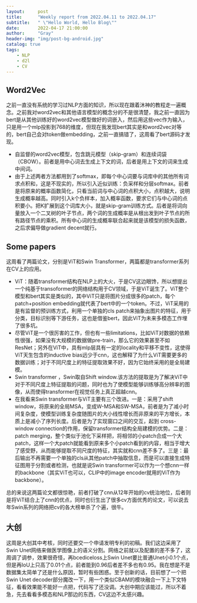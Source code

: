 ```yaml
---
layout:     post
title:      "Weekly report from 2022.04.11 to 2022.04.17"
subtitle:   " \"Hello World, Hello Blog\""
date:       2022-04-17 21:00:00
author:     "Gray"
header-img: "img/post-bg-android.jpg"
catalog: true
tags:
    - NLP
    - d2l
    - CV
---
```


## Word2Vec
之前一直没有系统的学习过NLP方面的知识，所以现在跟着沐神的教程走一遍概念。之前我对word2vec和其他语言模型的概念分的不是很清楚，我之前一直因为bert是从其他训练好的word2vec模型做好的词嵌入，然后用这些vec作为输入，只是用一个mlp投影到768的维度，但现在我发现bert其实是和word2vec对等的，bert自己会对token做embedding，之前一直搞错了，这周看了bert源码才发现。
+ 自监督的word2vec模型，包含跳元模型（skip-gram）和连续词袋（CBOW）。前者是用中心词去生成上下文的词，后者是用上下文的词来生成中间词。
+ 由于上述两者方法都用到了softmax，即每个中心词要与词库中的其他所有词求点积和，这是不现实的，所以引入近似训练：负采样和分层softmax。前者是将原来的概率函数简化，只看当前词与中心词的点积大小，点积越大，说明生成概率越高。同时引入k个负样本，加入概率函数，要求它们与中心词的点积要小。把K扩展到这个词库大小，就是skip-gram训练方式。后者是将词向量放入一个二叉树的叶子节点，两个词的生成概率是从根出发到叶子节点的所有路径节点的乘积。所有中心词的生成概率联合起来就是该模型的损失函数，之后求偏导做gradient decent就行。

## Some papers

这周看了两篇论文，分别是ViT和Swin Transformer，两篇都是transformer系列在CV上的应用。

+ ViT：随着transformer结构在NLP上的大火，于是CV这边眼馋，所以想提出一个纯基于transoformer的网络结构用于CV领域，于是ViT诞生了。ViT整个模型和bert其实是类似的，其中ViT只是将图片分成很多的patch，每个patch+position embedding就代表了bert中的一个token。不过，ViT采用的是有监督的预训练方式，利用一个单独的cls patch来抽象出图片的特征，用于分类，目标识别等下游任务，这也是借鉴bert，因此ViT为未来多模态工作埋了很多坑。
+ 尽管ViT是一个很厉害的工作，但也有一些limitations，比如ViT对数据的依赖性很强，如果没有大规模的数据做pre-train，那么它的效果甚至不如ResNet；另外在ViT中，具有mlp层具有一定的locality和平移不变性，这使得ViT天生包含的inductive bias远少于cnn，这也解释了为什么ViT需要更多的数据训练；对于不同尺度上的特征提取效果不好，因为它始终采用的是全局建模。
+ Swin transformer ，Swin取自Shift window.该方法的提取是为了解决ViT中对于不同尺度上特征提取的问题，同时也为了使模型能够训练够高分辨率的图像，从而使得transformer在视觉任务上真正超越cnn。
+ 在我看来Swin transformer与ViT主要有三个改进。一是：采用了shift window，将原来的全局MSA，变成W-MSA和SW-MSA，前者是为了减小时间复杂度，使模型训练复杂度随图片的大小线性增长而非原来的平方增长，本质上是减小了序列长度。后者是为了实现窗口之间的交互，起到 cross-window connection的作用，保留transformer结构全局建模的优势。二是：patch merging，整个类似于池化下采样把，将相邻的小patch合成一个大patch，这样一个大patch就能看到原来多个小patch看到的内容，相当于增大了感受野，从而能够提取不同尺度的特征，其实就和cnn差不多了。三是：最后输出不再需要一个单独的cls从其他patch中抽取信息，而是可以直接生成特征图用于分割或者检测，也就是说Swin transformer可以作为一个想cnn一样的backbone（其实ViT也可以，CLIP中的image encoder就用的ViT作为backbone）。

总的来说这两篇论文都很惊艳，前者打破了cnn从12年开始的cv统治地位，后者则是将ViT结合上了cnn的优点，同时也衍生出了很多cv方面优秀的论文，可以说去年Swin系列的网络把cv的各大榜单杀了个遍，很牛。

## 大创

这周是大创其中考核，同时还要交一个申请发明专利的初稿。我们这边采用了Swin Unet网络来做医学图像上的语义分割。网络之前就以及配置的差不多了，这周调了调参，效果很奇怪，再bcediceloss上Swin Unet要比普通Unet小0.1个点，但是再IoU上只高了0.01个点，前者能到0.96后者差不多也有0.95。我在想是不是数据集太简单了还是什么原因，暂时有些困惑。至于创新的话，目前想了一个把Swin Unet decoder部分魔改一下，用一个类似CBAM的模块融合一下上下文特征，看看效果能不能好一点把，代码写了还没调。大创中期应该能过，所以不着急，先去看看多模态和NLP那边的东西，CV这边不太感兴趣。
